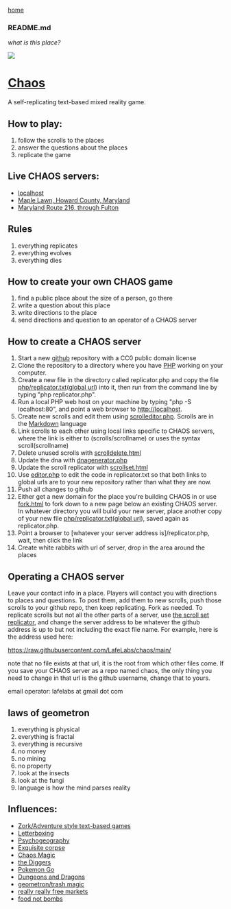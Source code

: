 [home](scrolls/home)

### README.md

*what is this place?*

![](https://i.imgur.com/9UPvqj9.png)

# [Chaos](https://github.com/LafeLabs/chaos/)

A self-replicating text-based mixed reality game.

## How to play:

1. follow the scrolls to the places
2. answer the questions about the places
3. replicate the game

## Live CHAOS servers:

 - [localhost](http://localhost/)
 - [Maple Lawn, Howard County, Maryland](https://www.maplelawn.net/)
 - [Maryland Route 216, through Fulton](https://www.md216.xyz/fulton/)


## Rules

1. everything replicates
2. everything evolves
3. everything dies

## How to create your own CHAOS game

1. find a public place about the size of a person, go there
2. write a question about this place
3. write directions to the place
4. send directions and question to an operator of a CHAOS server

## How to create a CHAOS server

1. Start a new [github](https://github.com/) repository with a CC0 public domain license
2. Clone the repository to a directory where you have [PHP](https://www.php.net/) working on your computer.
3. Create a new file in the directory called replicator.php and copy the file [php/replicator.txt](php/replicator.txt)([global url](https://raw.githubusercontent.com/LafeLabs/chaos/main/php/replicator.txt)) into it, then run from the command line by typing "php replicator.php".
4. Run a local PHP web host on your machine by typing "php -S localhost:80", and point a web browser to [http://localhost](http://localhost).
5. Create new scrolls and edit them using [scrolleditor.php](scrolleditor.php). Scrolls are in the [Markdown](https://daringfireball.net/projects/markdown/) language
6. Link scrolls to each other using local links specific to CHAOS servers, where the link is either to (scrolls/scrollname) or uses the syntax scroll(scrollname)
7. Delete unused scrolls with [scrolldelete.html](scrolldelete.html)
8. Update the dna with [dnagenerator.php](dnagenerator.php)
9. Update the scroll replicator with [scrollset.html](scrollset.html)
10. Use [editor.php](editor.php) to edit the code in replicator.txt so that both links to global urls are to your new repository rather than what they are now.
11. Push all changes to github
12. Either get a new domain for the place you're building CHAOS in or use [fork.html](fork.html) to fork down to a new page below an existing CHAOS server.  In whatever directory you will build your new server, place another copy of your new file [php/replicator.txt](php/replicator.txt)([global url](https://raw.githubusercontent.com/LafeLabs/chaos/main/php/replicator.txt)), saved again as replicator.php.
13. Point a browser to [whatever your server address is]/replicator.php, wait, then click the link
14. Create white rabbits with url of server, drop in the area around the places

## Operating a CHAOS server

Leave your contact info in a place.  Players will contact you with directions to places and questions.  To post them, add them to new scrolls, push those scrolls to your github repo, then keep replicating.  Fork as needed.  To replicate scrolls but not all the other parts of a server, use [the scroll set replicator](scrollset.html), and change the server address to be whatever the github address is up to but not including the exact file name.  For example, here is the address used here:

https://raw.githubusercontent.com/LafeLabs/chaos/main/

note that no file exists at that url, it is the root from which other files come.  If you save your CHAOS server as a repo named chaos, the only thing you need to change in that url is the github username, change that to yours.


email operator: lafelabs at gmail dot com

## laws of geometron

1. everything is physical
2. everything is fractal
3. everything is recursive
4. no money
5. no mining
6. no property
7. look at the insects
8. look at the fungi
9. language is how the mind parses reality

## Influences:

 - [Zork/Adventure style text-based games](https://en.wikipedia.org/wiki/Zork)
 - [Letterboxing](https://en.wikipedia.org/wiki/Letterboxing_(hobby))
 - [Psychogeography](https://en.wikipedia.org/wiki/Psychogeography)
 - [Exquisite corpse](https://en.wikipedia.org/wiki/Exquisite_corpse)
 - [Chaos Magic](https://en.wikipedia.org/wiki/Chaos_magic)
 - [the Diggers](https://en.wikipedia.org/wiki/Diggers)
 - [Pokemon Go](https://en.wikipedia.org/wiki/Pok%C3%A9mon_Go)
 - [Dungeons and Dragons](https://en.wikipedia.org/wiki/Dungeons_%26_Dragons)
 - [geometron/trash magic](https://www.trashrobot.org)
 - [really really free markets](https://en.wikipedia.org/wiki/Really_Really_Free_Market)
 - [food not bombs](https://en.wikipedia.org/wiki/Food_Not_Bombs)


